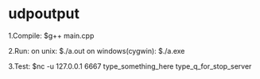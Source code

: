 # udpoutput



1.Compile:
  $g++ main.cpp
  
2.Run:
  on unix:
    $./a.out
  on windows(cygwin):
    $./a.exe
    
3.Test:
    $nc -u 127.0.0.1 6667
    type_something_here
    type_q_for_stop_server
    
    
